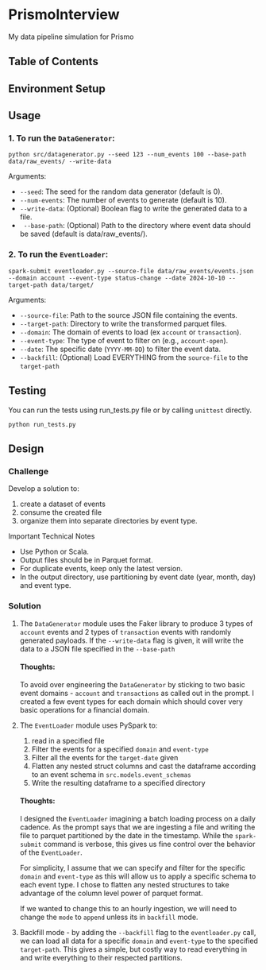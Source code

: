 # PrismoInterview

My data pipeline simulation for Prismo

## Table of Contents

## Environment Setup

## Usage

### 1. To run the `DataGenerator`:
```
python src/datagenerator.py --seed 123 --num_events 100 --base-path data/raw_events/ --write-data
```

Arguments:
- `--seed`: The seed for the random data generator (default is 0).
- `--num-events`: The number of events to generate (default is 10).
- `--write-data`: (Optional) Boolean flag to write the generated data to a file.
- ` --base-path`: (Optional) Path to the directory where event data should be saved (default is data/raw_events/).

### 2. To run the `EventLoader`:
```
spark-submit eventloader.py --source-file data/raw_events/events.json --domain account --event-type status-change --date 2024-10-10 --target-path data/target/
```

Arguments:
- `--source-file`: Path to the source JSON file containing the events.
- `--target-path`: Directory to write the transformed parquet files.
- `--domain`: The domain of events to load (ex `account` or `transaction`).
- `--event-type`: The type of event to filter on (e.g., `account-open`).
- `--date`: The specific date (`YYYY-MM-DD`) to filter the event data.
- `--backfill`: (Optional) Load EVERYTHING from the `source-file` to the `target-path`

## Testing

You can run the tests using run_tests.py file or by calling `unittest` directly.

```
python run_tests.py
```

## Design 

### Challenge
Develop a solution to:
1. create a dataset of events
2. consume the created file
3. organize them into separate directories by event type.

Important Technical Notes
- Use Python or Scala.
- Output files should be in Parquet format.
- For duplicate events, keep only the latest version.
- In the output directory, use partitioning by event date (year, month, day) and event type.

### Solution
1. The `DataGenerator` module uses the Faker library to produce 3 types of `account` events and 2 types of `transaction` events with randomly generated payloads. If the `--write-data` flag is given, it will write the data to a JSON file specified in the `--base-path`

    #### Thoughts:
    To avoid over engineering the `DataGenerator` by sticking to two basic event domains - `account` and `transactions` as called out in the prompt. I created a few event types for each domain which should cover very basic operations for a financial domain. 

2. The `EventLoader` module uses PySpark to:
    1. read in a specified file
    2. Filter the events for a specified `domain` and `event-type`
    3. Filter all the events for the `target-date` given
    4. Flatten any nested struct columns and cast the dataframe according to an event schema in `src.models.event_schemas`
    5. Write the resulting dataframe to a specified directory

    #### Thoughts: 
    I designed the `EventLoader` imagining a batch loading process on a daily cadence. As the prompt says that we are ingesting a file and writing the file to parquet partitioned by the date in the timestamp. While the `spark-submit` command is verbose, this gives us fine control over the behavior of the `EventLoader`.

    For simplicity, I assume that we can specify and filter for the specific `domain` and `event-type` as this will allow us to apply a specific schema to each event type. I chose to flatten any nested structures to take advantage of the column level power of parquet format.

    If we wanted to change this to an hourly ingestion, we will need to change the `mode` to `append` unless its in `backfill` mode.

3. Backfill mode - by adding the `--backfill` flag to the `eventloader.py` call, we can load all data for a specific `domain` and `event-type` to the specified `target-path`. This gives a simple, but costly way to read everything in and write everything to their respected partitions.

